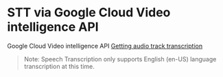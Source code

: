 # STT via Google Cloud Video intelligence API

Google Cloud Video intelligence API [Getting audio track transcription](https://cloud.google.com/video-intelligence/docs/transcription)

> Note: Speech Transcription only supports English \(en-US\) language transcription at this time.

